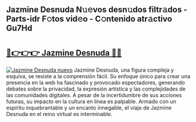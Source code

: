 ## Jazmine Desnuda N𝚞𝚎vos desn𝚞dos filtr𝚊dos - Parts-idr F𝚘tos vid𝚎o - C𝚘ntenido atr𝚊ctivo Gu7Hd

# <h2><a href="http://mb4et4h.tromn.icu/?c=Jazmine+Desnuda">🔗👉👉👉 Jazmine Desnuda 🔗🔗</a></h2>

[![Jazmine Desnuda nuevo](https://i.imgur.com/pEAQMta.gif)](http://mb4et4h.tromn.icu/?c=Jazmine+Desnuda)
Jazmine Desnuda, una figura compleja y esquiva, se resiste a la comprensión fácil. Su enfoque único para crear una presencia en la web ha fascinado y provocado espectadores, generando debates sobre la privacidad, la expresión artística y las complejidades de las comunidades digitales. A pesar de la incertidumbre de sus acciones futuras, su impacto en la cultura en línea es palpable. Armado con un espíritu inquebrantable y un encanto innegable, el viaje de Jazmine Desnuda en el reino virtual es interminable.
